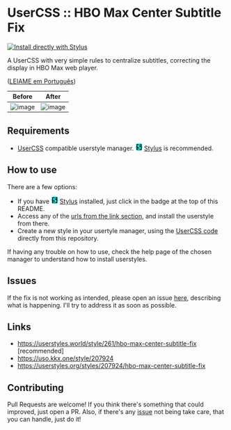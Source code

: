 # UserCSS :: HBO Max Center Subtitle Fix 

[![Install directly with Stylus](https://img.shields.io/badge/Install%20directly%20with-Stylus-238b8b.svg?logo=)](https://github.com/rafasirotheau/usercss-hbomax-center-subtitle-fix/raw/main/hbomax-center-subtitle-fix.user.css)

A UserCSS with very simple rules to centralize subtitles, correcting the display in HBO Max web player.

([LEIAME em Português](https://github.com/rafasirotheau/usercss-hbomax-center-subtitle-fix/blob/main/README-ptb.md))

| Before  |  After  |
| ------------------- | ------------------- |
|  ![image](https://user-images.githubusercontent.com/937445/125341194-bbde3b80-e329-11eb-8f6e-2f880ab0250a.png) |  ![image](https://user-images.githubusercontent.com/937445/125341235-c7c9fd80-e329-11eb-8f8b-b1946cb14c27.png) |


## Requirements
- [UserCSS](https://github.com/openstyles/stylus/wiki/UserCSS) compatible userstyle manager. ![image](https://github.com/openstyles/stylus/raw/master/images/icon/16.png) [Stylus](https://github.com/openstyles/stylus#releases) is recommended.


## How to use
There are a few options:
- If you have ![image](https://github.com/openstyles/stylus/raw/master/images/icon/16.png) [Stylus](https://github.com/openstyles/stylus#releases) installed, just click in the badge at the top of this README.
- Access any of the [urls from the link section](#links), and install the userstyle from there.
- Create a new style in your usertyle manager, using the [UserCSS code](https://github.com/rafasirotheau/stylish-hbomax-subtitle-fix/blob/main/hbomax-center-subtitle-fix.user.css) directly from this repository.

If having any trouble on how to use, check the help page of the chosen manager to understand how to install userstyles.


## Issues

If the fix is not working as intended, please open an issue [here](https://github.com/rafasirotheau/usercss-hbomax-center-subtitle-fix/issues), describing what is happening. I'll try to address it as soon as possible.


## Links
- https://userstyles.world/style/261/hbo-max-center-subtitle-fix [recommended]
- https://uso.kkx.one/style/207924
- https://userstyles.org/styles/207924/hbo-max-center-subtitle-fix


## Contributing

Pull Requests are welcome! If you think there's something that could improved, just open a PR. Also, if there's any [issue]((https://github.com/rafasirotheau/usercss-hbomax-center-subtitle-fix/issues)) not being take care, that you can handle, just do it!
